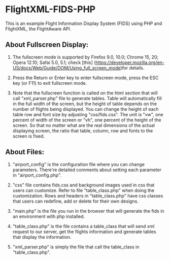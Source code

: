 FlightXML-FIDS-PHP
==================

This is an example Flight Information Display System (FIDS) using PHP and FlightXML, the FlightAware API.




About Fullscreen Display:
-------------------------

1.	The fullscreen mode is supported by Firefox 9.0, 10.0; Chrome 15, 20; Opera 12.10; Safai 5.0, 5.1; check [this] (https://developer.mozilla.org/en-US/docs/Web/Guide/DOM/Using_full_screen_mode)for details.

2.	Press the Return or Enter key to enter fullscreen mode, press the ESC key (or F11) to exit fullscreen mode.
	
3.	Note that the fullscreen function is called on the html section that will call "xml_parser.php" file to generate tables. Table will automatically fill in
	   the full width of the screen, but the height of table depends on the number of flights being displayed. You can change the height of each table row and font size
	   by adjusting "css/fids.css". The unit is "vw", one percent of width of the screen or "vh", one percent of the height of the screen. So that no matter what are
	   the real dimensions of the actual displaying screen, the ratio that table, column, row and fonts to the screen is fixed.


About Files:
------------
1.	"airport_config" is the configuration file where you can change parameters. There're detailed comments about setting each parameter in "airport_config.php".
	
	
2.	"css" file contains fids.css and background images used in css that users can customize. Refer to file "table_class.php"
	when doing the customization. Rows and headers in "table_class.php" have css classes that users can redefine, add or delete for their own designs.
		
	
3.	"main.php" is the file you run in the browser that will generate the fids in an environment with php installed. 
	
4.	"table_class.php" is the file contains a table_class that will send xml request to our server, get the flights information and generate tables that display the information.
	
5.	"xml_parser.php" is simply the file that call the table_class in "table_class.php".
	
	





